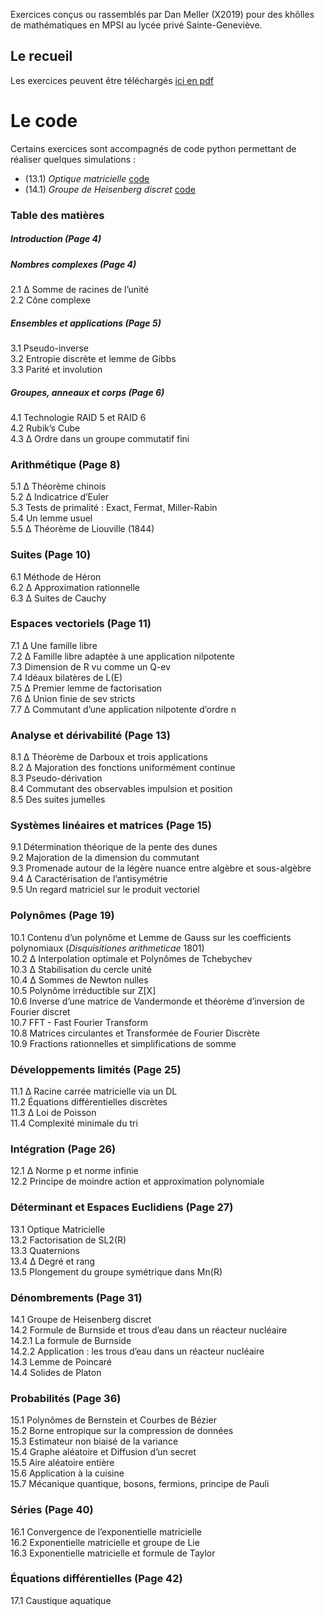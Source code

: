 

Exercices conçus ou rassemblés par Dan Meller (X2019) pour des khôlles de mathématiques en MPSI au lycée privé Sainte-Geneviève. 
## Le recueil 

Les exercices peuvent être téléchargés <a href="https://danmlr.github.io/exo-mathsup-ginette/Dan_Meller_exercices_MPSI.pdf">ici en pdf</a>

# Le code 
Certains exercices sont accompagnés de code python permettant de réaliser quelques simulations : 

- (13.1) *Optique matricielle* [code](https://github.com/danmlr/exo-mathsup-ginette/blob/main/groupe_heisenberg_discret.py)
- (14.1) *Groupe de Heisenberg discret* [code](https://github.com/danmlr/exo-mathsup-ginette/blob/main/lentille.py)

### Table des matières

##### Introduction (Page 4)
##### Nombres complexes (Page 4)
2.1 ∆ Somme de racines de l’unité                
2.2 Cône complexe                     
##### Ensembles et applications (Page 5)
3.1 Pseudo-inverse                     
3.2 Entropie discrète et lemme de Gibbs               
3.3 Parité et involution                    
##### Groupes, anneaux et corps (Page 6)
4.1 Technologie RAID 5 et RAID 6                 
4.2 Rubik’s Cube                      
4.3 ∆ Ordre dans un groupe commutatif fini              
### Arithmétique (Page 8)
5.1 ∆ Théorème chinois                    
5.2 ∆ Indicatrice d’Euler                    
5.3 Tests de primalité : Exact, Fermat, Miller-Rabin            
5.4 Un lemme usuel                     
5.5 ∆ Théorème de Liouville (1844)                
### Suites (Page 10)
6.1 Méthode de Héron                   
6.2 ∆ Approximation rationnelle                
6.3 ∆ Suites de Cauchy                   
### Espaces vectoriels (Page 11)
7.1 ∆ Une famille libre                   
7.2 ∆ Famille libre adaptée à une application nilpotente          
7.3 Dimension de R vu comme un Q-ev               
7.4 Idéaux bilatères de L(E)                  
7.5 ∆ Premier lemme de factorisation               
7.6 ∆ Union finie de sev stricts                 
7.7 ∆ Commutant d’une application nilpotente d’ordre n          
### Analyse et dérivabilité (Page 13)
8.1 ∆ Théorème de Darboux et trois applications            
8.2 ∆ Majoration des fonctions uniformément continue          
8.3 Pseudo-dérivation                    
8.4 Commutant des observables impulsion et position           
8.5 Des suites jumelles                   
### Systèmes linéaires et matrices (Page 15)
9.1 Détermination théorique de la pente des dunes                          
9.2 Majoration de la dimension du commutant            
9.3 Promenade autour de la légère nuance entre algèbre et sous-algèbre      
9.4 ∆ Caractérisation de l’antisymétrie               
9.5 Un regard matriciel sur le produit vectoriel            
### Polynômes (Page 19)
10.1 Contenu d’un polynôme et Lemme de Gauss sur les coefficients polynomiaux (*Disquisitiones arithmeticae* 1801)                 
10.2 ∆ Interpolation optimale et Polynômes de Tchebychev         
10.3 ∆ Stabilisation du cercle unité                
10.4 ∆ Sommes de Newton nulles                
10.5 Polynôme irréductible sur Z[X]                
10.6 Inverse d’une matrice de Vandermonde et théorème d’inversion de Fourier discret  
10.7 FFT - Fast Fourier Transform                
10.8 Matrices circulantes et Transformée de Fourier Discrète         
10.9 Fractions rationnelles et simplifications de somme           
### Développements limités (Page 25)
11.1 ∆ Racine carrée matricielle via un DL              
11.2 Équations différentielles discrètes               
11.3 ∆ Loi de Poisson                    
11.4 Complexité minimale du tri                 
### Intégration (Page 26)
12.1 ∆ Norme p et norme infinie                 
12.2 Principe de moindre action et approximation polynomiale        
### Déterminant et Espaces Euclidiens (Page 27)
13.1 Optique Matricielle                   
13.2 Factorisation de SL2(R)                  
13.3 Quaternions                     
13.4 ∆ Degré et rang                    
13.5 Plongement du groupe symétrique dans Mn(R)           
### Dénombrements (Page 31)
14.1 Groupe de Heisenberg discret                
14.2 Formule de Burnside et trous d’eau dans un réacteur nucléaire       
14.2.1 La formule de Burnside                
14.2.2 Application : les trous d’eau dans un réacteur nucléaire       
14.3 Lemme de Poincaré                   
14.4 Solides de Platon                    
### Probabilités (Page 36)
15.1 Polynômes de Bernstein et Courbes de Bézier            
15.2 Borne entropique sur la compression de données           
15.3 Estimateur non biaisé de la variance              
15.4 Graphe aléatoire et Diffusion d’un secret             
15.5 Aire aléatoire entière                   
15.6 Application à la cuisine                  
15.7 Mécanique quantique, bosons, fermions, principe de Pauli        
### Séries (Page 40)
16.1 Convergence de l’exponentielle matricielle             
16.2 Exponentielle matricielle et groupe de Lie             
16.3 Exponentielle matricielle et formule de Taylor            
### Équations différentielles (Page 42)
17.1 Caustique aquatique   
